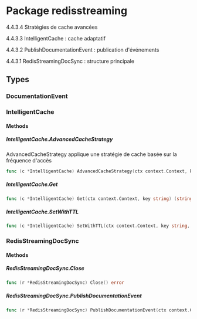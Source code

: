 # Package redisstreaming

4.4.3.4 Stratégies de cache avancées

4.4.3.3 IntelligentCache : cache adaptatif

4.4.3.2 PublishDocumentationEvent : publication d'événements

4.4.3.1 RedisStreamingDocSync : structure principale


## Types

### DocumentationEvent

### IntelligentCache

#### Methods

##### IntelligentCache.AdvancedCacheStrategy

AdvancedCacheStrategy applique une stratégie de cache basée sur la fréquence d'accès


```go
func (c *IntelligentCache) AdvancedCacheStrategy(ctx context.Context, key string, value interface{}, accessCount int) error
```

##### IntelligentCache.Get

```go
func (c *IntelligentCache) Get(ctx context.Context, key string) (string, error)
```

##### IntelligentCache.SetWithTTL

```go
func (c *IntelligentCache) SetWithTTL(ctx context.Context, key string, value interface{}, ttl time.Duration) error
```

### RedisStreamingDocSync

#### Methods

##### RedisStreamingDocSync.Close

```go
func (r *RedisStreamingDocSync) Close() error
```

##### RedisStreamingDocSync.PublishDocumentationEvent

```go
func (r *RedisStreamingDocSync) PublishDocumentationEvent(ctx context.Context, event DocumentationEvent) error
```

